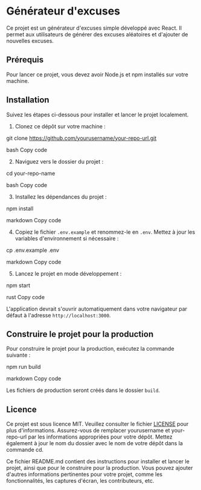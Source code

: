 # Générateur d'excuses

Ce projet est un générateur d'excuses simple développé avec React. Il permet aux utilisateurs de générer des excuses aléatoires et d'ajouter de nouvelles excuses.

## Prérequis

Pour lancer ce projet, vous devez avoir Node.js et npm installés sur votre machine.

## Installation

Suivez les étapes ci-dessous pour installer et lancer le projet localement.

1. Clonez ce dépôt sur votre machine :

git clone https://github.com/yourusername/your-repo-url.git

bash
Copy code

2. Naviguez vers le dossier du projet :

cd your-repo-name

bash
Copy code

3. Installez les dépendances du projet :

npm install

markdown
Copy code

4. Copiez le fichier `.env.example` et renommez-le en `.env`. Mettez à jour les variables d'environnement si nécessaire :

cp .env.example .env

markdown
Copy code

5. Lancez le projet en mode développement :

npm start

rust
Copy code

L'application devrait s'ouvrir automatiquement dans votre navigateur par défaut à l'adresse `http://localhost:3000`.

## Construire le projet pour la production

Pour construire le projet pour la production, exécutez la commande suivante :

npm run build

markdown
Copy code

Les fichiers de production seront créés dans le dossier `build`.

## Licence

Ce projet est sous licence MIT. Veuillez consulter le fichier [LICENSE](LICENSE) pour plus d'informations.
Assurez-vous de remplacer yourusername et your-repo-url par les informations appropriées pour votre dépôt. Mettez également à jour le nom du dossier avec le nom de votre dépôt dans la commande cd.

Ce fichier README.md contient des instructions pour installer et lancer le projet, ainsi que pour le construire pour la production. Vous pouvez ajouter d'autres informations pertinentes pour votre projet, comme les fonctionnalités, les captures d'écran, les contributeurs, etc.
